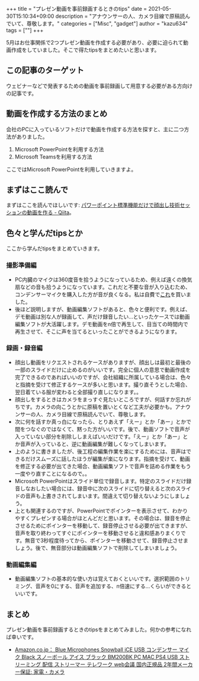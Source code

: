 +++
title = "プレゼン動画を事前録画するときのtips"
date = 2021-05-30T15:10:34+09:00
description = "アナウンサーの人、カメラ目線で原稿読んでいて、尊敬します。"
categories = ["Misc", "gadget"]
author = "kazu634"
tags = [""]
+++

5月はお仕事関係で2つプレゼン動画を作成する必要があり、必要に迫られて動画作成をしていました。そこで得たtipsをまとめたいと思います。

## この記事のターゲット
ウェビナーなどで発表するための動画を事前録画して用意する必要がある方向けの記事です。

## 動画を作成する方法のまとめ
会社のPCに入っているソフトだけで動画を作成する方法を探すと、主に二つ方法がありました。

1. Microsoft PowerPointを利用する方法
2. Microsoft Teamsを利用する方法

ここではMicrosoft PowerPointを利用していきますよ。

## まずはここ読んで
まずはここを読んでほしいです: [パワーポイント標準機能だけで顔出し技術セッションの動画を作る - Qiita](https://qiita.com/okazuki/items/f184c4af44e3fff9fae8)。

## 色々と学んだtipsとか
ここから学んだtipsをまとめていきます。

### 撮影準備編
- PC内臓のマイクは360度音を拾うようになっているため、例えば遠くの換気扇などの音も拾うようになっています。これだと不要な音が入り込むため、コンデンサーマイクを購入した方が音が良くなる。私は自費で[これ](https://www.amazon.co.jp/Blue-Microphones-Snowball-BM200BK-2%E5%B9%B4%E9%96%93%E3%83%A1%E3%83%BC%E3%82%AB%E3%83%BC%E4%BF%9D%E8%A8%BC/dp/B0822PSXCN)を買いました。
- 後ほど説明しますが、動画編集ソフトがあると、色々と便利です。例えば、デモ動画は別な人が録画して、声だけ録音したい…といったケースでは動画編集ソフトが大活躍します。デモ動画をn倍で再生して、目当ての時間内で再生させて、そこに声を当てるといったことができるようになります。

### 録画・録音編
- 顔出し動画をリクエストされるケースがありますが、顔出しは最初と最後の一部のスライドだけに止めるのがいいです。完全に個人の意思で動画作成を完了できるのであればいいのですが、会社組織に所属している場合は、色々と指摘を受けて修正するケースが多いと思います。撮り直そうとした場合、翌日着ている服が変わると全部撮り直しになります。。
- 顔出しをするときはカメラをまっすぐ見たいところですが、何話すか忘れがちです。カメラの向こうとかに原稿を置いとくなど工夫が必要かも。アナウンサーの人、カメラ目線で原稿読んでいて、尊敬します。
- 次に何を話すか真っ白になったら、とりあえず「えー」とか「あー」とかで間をつなぐのではなくて、黙った方がいいです。後で、動画ソフトで音声が入っていない部分を削除ししまえばいいだけです。「えー」とか「あー」とか音声が入っていると、逆に動画編集が難しくなってしまいます。
- 上のように書きましたが、後工程の編集作業を楽にするためには、音声はできるだけスムーズに話したほうが編集が楽になります。指摘を受けて、動画を修正する必要が出てきた場合、動画編集ソフトで音声を詰める作業をもう一度やり直すことになるので。。
- Microsoft PowerPointはスライド単位で録音します。特定のスライドだけ録音しなおしたい場合には、録音中に次のスライドに切り替えると次のスライドの音声も上書きされてしまいます。間違えて切り替えないようにしましょう。
- 上とも関連するのですが、PowerPointでポインターを表示させて、わかりやすくプレゼンする場合がほとんどだと思います。その場合は、録音を停止させるためにポインターを移動して、録音停止させる必要が出てきますが、音声を取り終わってすぐにポインターを移動させると違和感ありまくりです。無音で3秒程度待ってから、ポインターを移動させて、録音停止させましょう。後で、無音部分は動画編集ソフトで削除してしまいましょう。

### 動画編集編
- 動画編集ソフトの基本的な使い方は覚えておくといいです。選択範囲のトリミング、音声を0にする、音声を追加する、n倍速にする…くらいができるといいです。

## まとめ
プレゼン動画を事前録画するときのtipsをまとめてみました。何かの参考になれば幸いです。


- [Amazon.co.jp： Blue Microphones Snowball iCE USB コンデンサー マイク Black スノーボール アイス ブラック BM200BK PC MAC PS4 USB ストリーミング 配信 ストリーマー テレワーク web会議 国内正規品 2年間メーカー保証: 家電・カメラ](https://www.amazon.co.jp/Blue-Microphones-Snowball-BM200BK-2%E5%B9%B4%E9%96%93%E3%83%A1%E3%83%BC%E3%82%AB%E3%83%BC%E4%BF%9D%E8%A8%BC/dp/B0822PSXCN)
